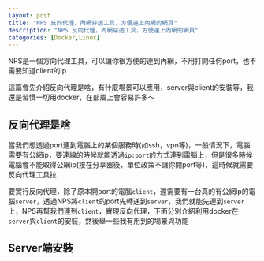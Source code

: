 ```yaml
---
layout: post
title: "NPS 反向代理，內網穿透工具，方便連上內網的網頁"
description: "NPS 反向代理，內網穿透工具，方便連上內網的網頁"
categories: [Docker,Linux]
---
```


NPS是一個方向代理工具，可以讓你很方便的連到內網，不用打開任何port，也不需要知道client的ip
<!--more-->

這篇會先介紹反向代理是啥，有什麼場景可以應用，server與client的安裝等，我還是習慣一切用docker，在部屬上會容易許多～

## 反向代理是啥
當我們想透過port連到電腦上的某個服務時(如ssh，vpn等)，一般情況下，電腦需要有公網ip，要連線的時候就能透過`ip:port`的方式連到電腦上，但是很多時候電腦會不能取得公網ip(接在分享器後，單位政策不讓你開port等)，這時候就需要反向代理工具拉

要實行反向代理，除了原本開port的電腦`client`，還需要有一台真的有公網ip的電腦`server`，透過NPS將`client`的port先轉送到`server`，我們就能先連到`server`上，NPS再幫我們連到`client`，實現反向代理，下面分別介紹利用docker在`server`與`client`的安裝，然後舉一些我有用到的場景與功能

## Server端安裝








